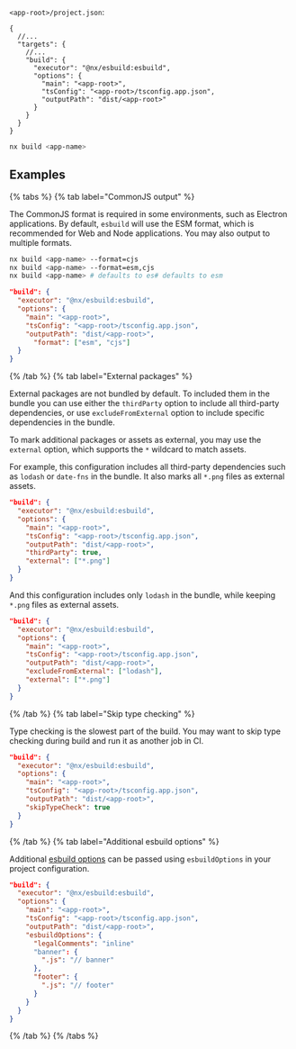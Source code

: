 `<app-root>/project.json`:

```jsonc
{
  //...
  "targets": {
    //...
    "build": {
      "executor": "@nx/esbuild:esbuild",
      "options": {
        "main": "<app-root>",
        "tsConfig": "<app-root>/tsconfig.app.json",
        "outputPath": "dist/<app-root>"
      }
    }
  }
}
```

```bash
nx build <app-name>
```

## Examples

{% tabs %}
{% tab label="CommonJS output" %}

The CommonJS format is required in some environments, such as Electron applications. By default, `esbuild` will use the ESM format, which is recommended for Web and Node applications. You may also output to multiple formats.

```bash
nx build <app-name> --format=cjs
nx build <app-name> --format=esm,cjs
nx build <app-name> # defaults to es# defaults to esm
```

```json
"build": {
  "executor": "@nx/esbuild:esbuild",
  "options": {
    "main": "<app-root>",
    "tsConfig": "<app-root>/tsconfig.app.json",
    "outputPath": "dist/<app-root>",
      "format": ["esm", "cjs"]
  }
}
```

{% /tab %}
{% tab label="External packages" %}

External packages are not bundled by default. To included them in the bundle you can use either the `thirdParty` option to include all third-party dependencies, or use `excludeFromExternal` option to include specific dependencies in the bundle.

To mark additional packages or assets as external, you may use the `external` option, which supports the `*` wildcard to match assets.

For example, this configuration includes all third-party dependencies such as `lodash` or `date-fns` in the bundle. It also marks all `*.png` files as external assets.

```json
"build": {
  "executor": "@nx/esbuild:esbuild",
  "options": {
    "main": "<app-root>",
    "tsConfig": "<app-root>/tsconfig.app.json",
    "outputPath": "dist/<app-root>",
    "thirdParty": true,
    "external": ["*.png"]
  }
}
```

And this configuration includes only `lodash` in the bundle, while keeping `*.png` files as external assets.

```json
"build": {
  "executor": "@nx/esbuild:esbuild",
  "options": {
    "main": "<app-root>",
    "tsConfig": "<app-root>/tsconfig.app.json",
    "outputPath": "dist/<app-root>",
    "excludeFromExternal": ["lodash"],
    "external": ["*.png"]
  }
}
```

{% /tab %}
{% tab label="Skip type checking" %}

Type checking is the slowest part of the build. You may want to skip type checking during build and run it as another job in CI.

```json
"build": {
  "executor": "@nx/esbuild:esbuild",
  "options": {
    "main": "<app-root>",
    "tsConfig": "<app-root>/tsconfig.app.json",
    "outputPath": "dist/<app-root>",
    "skipTypeCheck": true
  }
}
```

{% /tab %}
{% tab label="Additional esbuild options" %}

Additional [esbuild options](https://esbuild.github.io/api/) can be passed using `esbuildOptions` in your project configuration.

```json
"build": {
  "executor": "@nx/esbuild:esbuild",
  "options": {
    "main": "<app-root>",
    "tsConfig": "<app-root>/tsconfig.app.json",
    "outputPath": "dist/<app-root>",
    "esbuildOptions": {
      "legalComments": "inline"
      "banner": {
        ".js": "// banner"
      },
      "footer": {
        ".js": "// footer"
      }
    }
  }
}
```

{% /tab %}
{% /tabs %}
